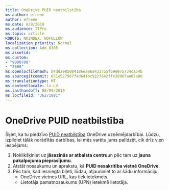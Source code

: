 ```yaml
---
title: OneDrive PUID neatbilstība
ms.author: efrene
author: efrene
ms.date: 8/8/2019
ms.audience: ITPro
ms.topic: article
ROBOTS: NOINDEX, NOFOLLOW
localization_priority: Normal
ms.collection: Adm_O365
ms.assetid: ''
ms.custom:
- "9000700"
- "2600"
ms.openlocfilehash: b4dd2e85084186ea86a433755f69e975734ca54b
ms.sourcegitcommit: 631e527967f4d641bc9227642ffe38967ae87a00
ms.translationtype: MT
ms.contentlocale: lv-LV
ms.lasthandoff: 08/09/2019
ms.locfileid: "36271881"
---
```

# <a name="onedrive-puid-mismatch"></a>OneDrive PUID neatbilstība
Šķiet, ka tu piedzīvo [PUID neatbilstība](https://docs.microsoft.com/sharepoint/support/administration/access-denied-or-need-permission-error-sharepoint-online-or-onedrive-for-business#when-accessing-a-onedrive-site) OneDrive uzņēmējdarbībai. Lūdzu, izpildiet tālāk norādītās darbības, lai mēs varētu jums palīdzēt, cik drīz vien iespējams:

1. Noklikšķiniet uz **jāsazinās ar atbalsta centru**un pēc tam uz **jauna pakalpojuma pieprasījumu**.
2. Atstāt nosaukumu un aprakstu, kā **PUID nesakritība vietnē OneDrive**.
3. Pēc tam, kad iesniegta biļeti, lūdzu, atjauniniet to ar šādu informāciju:
    - OneDrive vietnes URL, kas tiek ietekmēts.
    - Lietotāja pamatnosaukums (UPN) ietekmē lietotāja.



